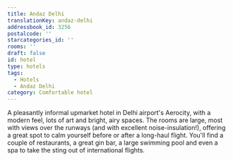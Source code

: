 ```yaml
---
title: Andaz Delhi
translationKey: andaz-delhi
addressbook_id: 3256
postalcode: ''
starcategories_id: ''
rooms: ''
draft: false
id: hotel
type: hotels
tags:
  - Hotels
  - Andaz Delhi
category: Comfortable hotel
---
```

A pleasantly informal upmarket hotel in Delhi airport's Aerocity, with a modern feel, lots of art and bright, airy spaces. The rooms are large, most with views over the runways (and with excellent noise-insulation!), offering a great spot to calm yourself before or after a long-haul flight. You'll find a couple of restaurants, a great gin bar, a large swimming pool and even a spa to take the sting out of international flights.